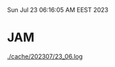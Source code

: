 Sun Jul 23 06:16:05 AM EEST 2023
# JAM
<a href='./cache/202307/23_06.log'>./cache/202307/23_06.log</a>
